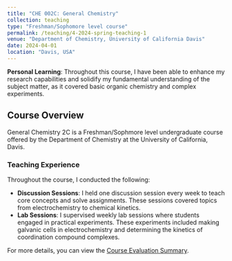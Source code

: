 ```yaml
---
title: "CHE 002C: General Chemistry"
collection: teaching
type: "Freshman/Sophomore level course"
permalink: /teaching/4-2024-spring-teaching-1
venue: "Department of Chemistry, University of California Davis"
date: 2024-04-01
location: "Davis, USA"
---
```


**Personal Learning**: Throughout this course, I have been able to enhance my research capabilities and solidify my fundamental understanding of the subject matter, as it covered basic organic chemistry and complex experiments. 

## Course Overview

General Chemistry 2C is a Freshman/Sophmore level undergraduate course offered by the Department of Chemistry at the University of California, Davis.

### Teaching Experience

Throughout the course, I conducted the following:

- **Discussion Sessions**: I held one discussion session every week to teach core concepts and solve assignments. These sessions covered topics from electrochemistry to chemical kinetics.
- **Lab Sessions**: I supervised weekly lab sessions where students engaged in practical experiments. These experiments included making galvanic cells in electrochemistry and determining the kinetics of coordination compound complexes.

For more details, you can view the [Course Evaluation Summary](/files/che002c_spring_2024.pdf).

